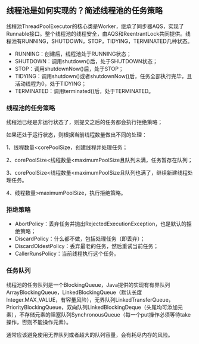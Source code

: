 ## 线程池是如何实现的？简述线程池的任务策略
线程池ThreadPoolExecutor的核心类是Worker，继承了同步器AQS，实现了Runnable接口。整个线程池的线程安全，由AQS和ReentrantLock共同提供。线程池有RUNNING，SHUTDOWN，STOP，TIDYING，TERMINATED几种状态。

- RUNNING：创建后，线程池处于RUNNING状态；
- SHUTDOWN：调用shutdown()后，处于SHUTDOWN状态；
- STOP：调用shutdownNow()后，处于STOP；
- TIDYING：调用shutdown()或者shutdownNow()后，任务全部执行完毕，且活动线程为0，处于TIDYING；
- TERMINATED：调用terminated()后，处于TERMINATED。

### 线程池的任务策略
线程池已经是非运行状态了，则提交之后的任务都会执行拒绝策略；

如果还处于运行状态，则根据当前线程数量做出不同的处理：

1、线程数量<corePoolSize，创建线程并处理任务；

2、corePoolSize<线程数量<maximumPoolSize且队列未满，任务暂存在队列；

3、corePoolSize<线程数量<maximumPoolSize且队列也满了，继续新建线程处理任务。

4、线程数量>maximumPoolSize，执行拒绝策略。

### 拒绝策略
- AbortPolicy：丢弃任务并抛出RejectedExecutionException，也是默认的拒绝策略；
- DiscardPolicy：什么都不做，包括处理任务（即丢弃）；
- DiscardOldestPolicy：丢弃最老的任务，然后重试当前任务；
- CallerRunsPolicy：当前线程执行这个任务。

### 任务队列
线程池的任务队列是一个BlockingQueue，Java提供的实现有有界队列ArrayBlockingQueue，LinkedBlockingQueue（默认长度Integer.MAX_VALUE，有容量风险），无界队列LinkedTransferQueue，PriorityBlockingQueue，双向队列LinkedBlockingDeque（头尾均可添加元素），不存储元素的阻塞队列SynchronousQueue（每一个put操作必须等待take操作，否则不能操作元素）。

通常应该避免使用无界队列或者超大的队列容量，会有耗尽内存的风险。